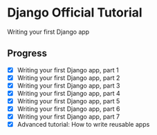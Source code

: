 # Django Official Tutorial
Writing your first Django app

## Progress
- [x] Writing your first Django app, part 1
- [x] Writing your first Django app, part 2
- [x] Writing your first Django app, part 3
- [x] Writing your first Django app, part 4
- [x] Writing your first Django app, part 5
- [x] Writing your first Django app, part 6
- [x] Writing your first Django app, part 7
- [x] Advanced tutorial: How to write reusable apps